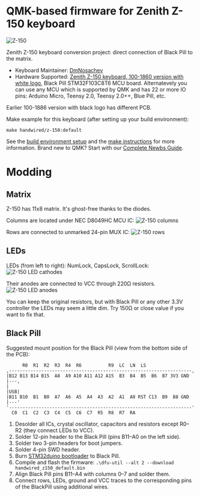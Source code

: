 # QMK-based firmware for Zenith Z-150 keyboard

![Z-150](https://imgur.com/jayyyvJ.jpg)

Zenith Z-150 keyboard conversion project: direct connection of Black Pill to the matrix.

* Keyboard Maintainer: [DmNosachev](https://github.com/DmNosachev)
* Hardware Supported: [Zenith Z-150 keyboard, 100-1860 version with white logo](https://deskthority.net/wiki/Zenith_Z-150), Black Pill STM32F103C8T6 MCU board. Alternatevely you can use any MCU which is supported by QMK and has 22 or more IO pins: Arduino Micro, Teensy 2.0, Teensy 2.0++, Blue Pill, etc.

Earlier 100-1886 version with black logo has different PCB.

Make example for this keyboard (after setting up your build environment):

    make handwired/z-150:default

See the [build environment setup](https://docs.qmk.fm/#/getting_started_build_tools) and the [make instructions](https://docs.qmk.fm/#/getting_started_make_guide) for more information. Brand new to QMK? Start with our [Complete Newbs Guide](https://docs.qmk.fm/#/newbs).

# Modding

## Matrix

Z-150 has 11x8 matrix. It's ghost-free thanks to the diodes.

Columns are located under NEC D8049HC MCU IC:
![Z-150 columns](https://imgur.com/XiOsrnh.jpg)

Rows are connected to unmarked 24-pin MUX IC:
![Z-150 rows](https://imgur.com/Wu8rHY0.jpg)

## LEDs

LEDs (from left to right): NumLock, CapsLock, ScrollLock:
![Z-150 LED cathodes](https://imgur.com/MO5NLlZ.jpg)

Their anodes are connected to VCC through 220Ω resistors.
![Z-150 LED anodes](https://imgur.com/w1MfjRN.jpg)

You can keep the original resistors, but with Black Pill or any other 3.3V controller the LEDs may seem a little dim. Try 150Ω or close value if you want to fix that.


## Black Pill
Suggested mount position for the Black Pill (view from the bottom side of the PCB):

```
      R0  R1  R2  R3  R4  R6          R9  LC  LN  LS
,--------------------------------------------------------------------,
|B12 B13 B14 B15  A8  A9 A10 A11 A12 A15  B3  B4  B5  B6  B7 3V3 GND |---,
|                                                                    |USB|
|B11 B10  B1  B0  A7  A6  A5  A4  A3  A2  A1  A0 RST C13  B9  B8 GND |---'
'--------------------------------------------------------------------'
  C0  C1  C2  C3  C4  C5  C6  C7  R5  R8  R7  RA    
```


1. Desolder all ICs, crystal oscillator, capacitors and resistors except R0–R2 (they connect LEDs to VCC).
1. Solder 12-pin header to the Black Pill (pins B11–A0 on the left side).
2. Solder two 3-pin headers for boot jumpers.
3. Solder 4-pin SWD header.
4. Burn [STM32duino bootloader](https://github.com/rogerclarkmelbourne/STM32duino-bootloader/blob/master/bootloader_only_binaries/generic_boot20_pb12.bin) to Black Pill.
5. Compile and flash the firmware: `.\dfu-util --alt 2 --download handwired_z150_default.bin`
5. Align Black Pill pins B11–A4 with columns 0–7 and solder them.
6. Connect rows, LEDs, ground and VCC traces to the corresponding pins of the BlackPill using additional wires.
